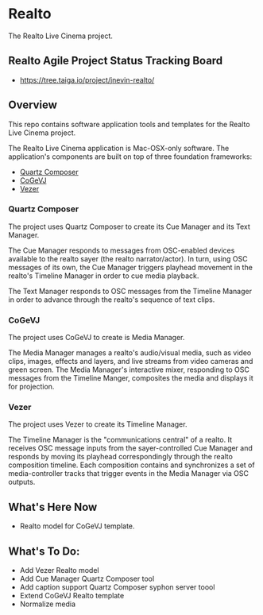# Realto
The Realto Live Cinema project.

## Realto Agile Project Status Tracking Board
- https://tree.taiga.io/project/jnevin-realto/

## Overview
This repo contains software application tools and templates for the Realto Live Cinema project.

The Realto Live Cinema application is Mac-OSX-only software. The application's components are built on top of three foundation frameworks: 
- [Quartz Composer](https://developer.apple.com/library/mac/documentation/GraphicsImaging/Conceptual/QuartzComposerUserGuide/qc_intro/qc_intro.html)
- [CoGeVJ](http://imimot.com/cogevj/)
- [Vezer](http://imimot.com/vezer/)

### Quartz Composer
The project uses Quartz Composer to create its Cue Manager and its Text Manager. 

The Cue Manager responds to messages from OSC-enabled devices available to the realto sayer (the realto narrator/actor). In turn, using OSC messages of its own, the Cue Manager triggers playhead movement in the realto's Timeline Manager in order to cue media playback.

The Text Manager responds to OSC messages from the Timeline Manager in order to advance through the realto's sequence of text clips. 

### CoGeVJ
The project uses CoGeVJ to create is Media Manager. 

The Media Manager manages a realto's audio/visual media, such as video clips, images, effects and layers, and live streams from video cameras and green screen. The Media Manager's interactive mixer, responding to OSC messages from the Timeline Manger, composites the media and displays it for projection.

### Vezer
The project uses Vezer to create its Timeline Manager.

The Timeline Manager is the "communications central" of a realto. It receives OSC message inputs from the sayer-controlled Cue Manager and responds by moving its playhead correspondingly through the realto composition timeline. Each composition contains and synchronizes a set of media-controller tracks that trigger events in the Media Manager via OSC outputs. 

## What's Here Now
- Realto model for CoGeVJ template.

## What's To Do:
- Add Vezer Realto model
- Add Cue Manager Quartz Composer tool 
- Add caption support Quartz Composer syphon server toool
- Extend CoGeVJ Realto template
- Normalize media

